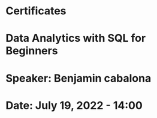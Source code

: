# Certificates

# Data Analytics with SQL for Beginners


# Speaker: Benjamin cabalona

# Date: July 19, 2022 - 14:00
